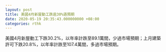 ```yaml
---
layout: post
title: 美國4月新屋動工跌逾30%遜預期
date: 2020-05-19 20:35:43.000000000 +08:00
categories: rthk
---
```


美國4月新屋動工下跌30.2%，以年率計跌至89.1萬間，少過市場預期；上月建築許可下跌20.8%，以年率計跌至107.4萬間，多過市場預期。
